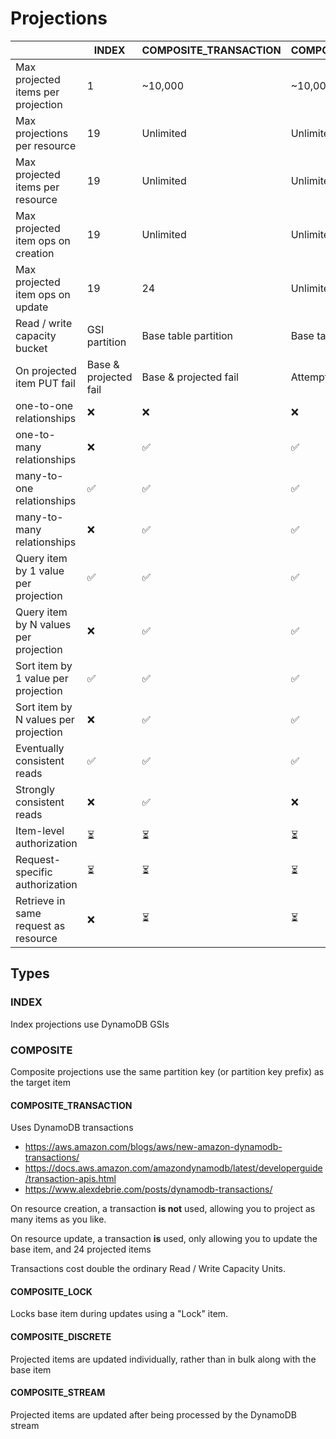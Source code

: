 # Projections

|                                       | INDEX                 | COMPOSITE_TRANSACTION | COMPOSITE_LOCK       | COMPOSITE_DISCRETE   | COMPOSITE_STREAM      |
|---------------------------------------|-----------------------|-----------------------|----------------------|----------------------|-----------------------|
| Max projected items per projection    | 1                     | ~10,000               | ~10,000              | Unlimited            | ~10,000               |
| Max projections per resource          | 19                    | Unlimited             | Unlimited            | Unlimited            | Unlimited             |
| Max projected items per resource      | 19                    | Unlimited             | Unlimited            | Unlimited            | Unlimited             |
| Max projected item ops on creation    | 19                    | Unlimited             | Unlimited            | 0                    | Unlimited             |
| Max projected item ops on update      | 19                    | 24                    | Unlimited            | 1                    | Unlimited             |
| Read / write capacity bucket          | GSI partition         | Base table partition  | Base table partition | Base table partition | Base table partition  |
| On projected item PUT fail            | Base & projected fail | Base & projected fail | Attempt rollback     | Projected fail       | Record projected item |
| one-to-one relationships              | ❌                     | ❌                     | ❌                    | ❌                    | ❌                     |
| one-to-many relationships             | ❌                     | ✅                     | ✅                    | ✅                    | ✅                     |
| many-to-one relationships             | ✅                     | ✅                     | ✅                    | ✅                    | ✅                     |
| many-to-many relationships            | ❌                     | ✅                     | ✅                    | ✅                    | ✅                     |
| Query item by 1 value per projection  | ✅                     | ✅                     | ✅                    | ✅                    | ✅                     |
| Query item by N values per projection | ❌                     | ✅                     | ✅                    | ✅                    | ✅                     |
| Sort item by 1 value per projection   | ✅                     | ✅                     | ✅                    | ✅                    | ✅                     |
| Sort item by N values per projection  | ❌                     | ✅                     | ✅                    | ✅                    | ✅                     |
| Eventually consistent reads           | ✅                     | ✅                     | ✅                    | ✅                    | ❌                     |
| Strongly consistent reads             | ❌                     | ✅                     | ❌                    | ✅                    | ❌                     |
| Item-level authorization              | ⏳                     | ⏳                     | ⏳                    | ⏳                    | ⏳                     |
| Request-specific authorization        | ⏳                     | ⏳                     | ⏳                    | ⏳                    | ❌                     |
| Retrieve in same request as resource  | ❌                     | ⏳                     | ⏳                    | ⏳                    | ⏳                     |

## Types

### INDEX
Index projections use DynamoDB GSIs

### COMPOSITE
Composite projections use the same partition key (or partition key prefix) as the target item

#### COMPOSITE_TRANSACTION
Uses DynamoDB transactions

- https://aws.amazon.com/blogs/aws/new-amazon-dynamodb-transactions/
- https://docs.aws.amazon.com/amazondynamodb/latest/developerguide/transaction-apis.html
- https://www.alexdebrie.com/posts/dynamodb-transactions/

On resource creation, a transaction **is not** used, allowing you to project as many items as you like.

On resource update, a transaction **is** used, only allowing you to update the base item, and 24 projected items

Transactions cost double the ordinary Read / Write Capacity Units.

#### COMPOSITE_LOCK

Locks base item during updates using a "Lock" item.

#### COMPOSITE_DISCRETE

Projected items are updated individually, rather than in bulk along with the base item

#### COMPOSITE_STREAM

Projected items are updated after being processed by the DynamoDB stream